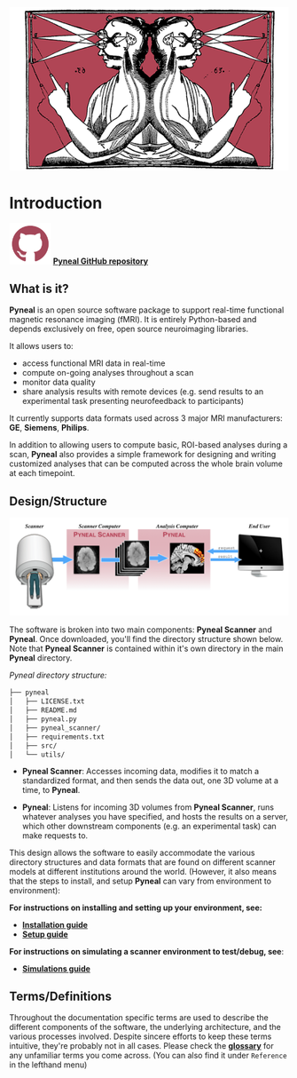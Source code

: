 
![](images/pynealLogo.png)


# Introduction

[<img src="images/githubLogo.png" style="width:75px">](https://github.com/jeffmacinnes/pyneal)
[**Pyneal GitHub repository**](https://github.com/jeffmacinnes/pyneal)

## What is it?
**Pyneal** is an open source software package to support real-time functional magnetic resonance imaging (fMRI). It is entirely Python-based and depends exclusively on free, open source neuroimaging libraries.

It allows users to:

* access functional MRI data in real-time
* compute on-going analyses throughout a scan
* monitor data quality
* share analysis results with remote devices (e.g. send results to an experimental task presenting neurofeedback to participants)

It currently supports data formats used across 3 major MRI manufacturers: **GE**, **Siemens**, **Philips**.

In addition to allowing users to compute basic, ROI-based analyses during a scan, **Pyneal** also provides a simple framework for designing and writing customized analyses that can be computed across the whole brain volume at each timepoint.


## Design/Structure

![](images/overview.png)

The software is broken into two main components: **Pyneal Scanner** and **Pyneal**. Once downloaded, you'll find the directory structure shown below. Note that **Pyneal Scanner** is contained within it's own directory in the main **Pyneal** directory. 

*Pyneal directory structure:*
```  
├── pyneal  
│   ├── LICENSE.txt  
│   ├── README.md  
│   ├── pyneal.py  
│   ├── pyneal_scanner/  
│   ├── requirements.txt  
│   ├── src/  
│   └── utils/  
```  


* **Pyneal Scanner**:  Accesses incoming data, modifies it to match a standardized format, and then sends the data out, one 3D volume at a time, to **Pyneal**.

* **Pyneal**: Listens for incoming 3D volumes from **Pyneal Scanner**, runs whatever analyses
you have specified, and hosts the results on a server, which other downstream components (e.g. an experimental task) can make requests to.

This design allows the software to easily accommodate the various directory structures and data formats that are found on different scanner models at different institutions around the world. (However, it also means that the steps to install, and setup **Pyneal** can vary from environment to environment):

**For instructions on installing and setting up your environment, see:**

* [**Installation guide**](installation.md)
* [**Setup guide**](setup.md)


**For instructions on simulating a scanner environment to test/debug, see**:

* [**Simulations guide**](simulations.md)

 

## Terms/Definitions

Throughout the documentation specific terms are used to describe the different components of the software, the underlying architecture, and the various processes involved. Despite sincere efforts to keep these terms intuitive, they're probably not in all cases. Please check the [**glossary**](/glossary.md) for any unfamiliar terms you come across. (You can also find it under `Reference` in the lefthand menu)